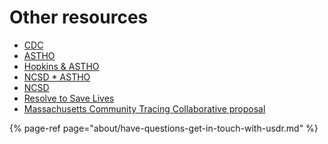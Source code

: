 # Other resources

* [CD](https://www.cdc.gov/coronavirus/2019-ncov/php/open-america/contact-tracing.html)[C](https://www.astho.org/COVID-19/A-National-Approach-for-Contact-Tracing/)
* [ASTHO](https://www.astho.org/COVID-19/A-National-Approach-for-Contact-Tracing/)
* [Hopkins & ASTHO](https://www.centerforhealthsecurity.org/our-work/pubs_archive/pubs-pdfs/2020/200410-national-plan-to-contact-tracing.pdf)
* [NCSD \* ASTHO](https://www.ncsddc.org/resource/making-contact-a-training-for-covid-19-contact-tracers/)
* [NCSD](https://www.ncsddc.org/covid-command-center-std-program-resources/)
* [Resolve to Save Lives](https://resolvetosavelives.org/)
* [Massachusetts Community Tracing Collaborative proposal](https://www.mass.gov/doc/community-tracing-collaborative-overview-presentation/download) 

{% page-ref page="about/have-questions-get-in-touch-with-usdr.md" %}

